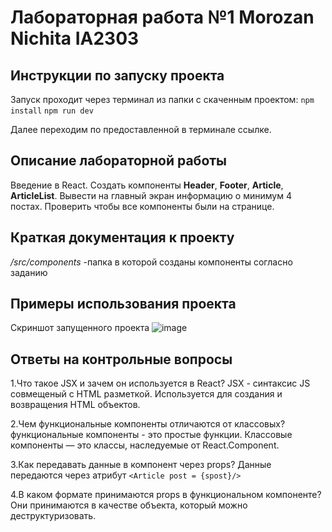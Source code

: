 # Лабораторная работа №1 Morozan Nichita IA2303

## Инструкции по запуску проекта

Запуск проходит через терминал из папки c скаченным проектом:
`npm install`
`npm run dev`

Далее переходим по предоставленной в терминале ссылке.

## Описание лабораторной работы
  Введение в React. Создать компоненты **Header**, **Footer**, **Article**, **ArticleList**. Вывести на главный экран информацию о минимум 4 постах. Проверить чтобы все компоненты были на странице.
## Краткая документация к проекту

  */src/components* -папка в которой созданы компоненты согласно заданию
## Примеры использования проекта 

  Скриншот запущенного проекта 
  ![image](https://github.com/user-attachments/assets/ad33d378-ed69-409c-9325-f8e702eb74b8)

  
  
## Ответы на контрольные вопросы

  1.Что такое JSX и зачем он используется в React?
    JSX - синтаксиc JS совмещеный с HTML разметкой. Используется для создания и возвращения HTML объектов.
    
  2.Чем функциональные компоненты отличаются от классовых?
    функциональные компоненты - это простые функции. 
    Классовые компоненты — это классы, наследуемые от React.Component.
    
  3.Как передавать данные в компонент через props?
    Данные передаются через атрибут
    `<Article post = {spost}/>`
    
  4.В каком формате принимаются props в функциональном компоненте?
    Они принимаются в качестве объекта, который можно деструктуризовать.
